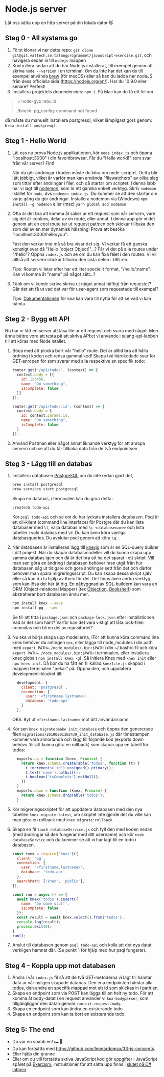 # Node.js server

Låt oss sätta upp en http server på din lokala dator 😻

## Steg 0 - All systems go

1. Först klonar vi ner detta repo: `git clone git@git.valtech.se:talangprogrammet/javascript-exercise.git`, och navigera sedan in till `nodejs` mappen
2. Kontrollera sedan att du har Node.js installerat, till exempel genom att skriva `node --version` i en terminal. Om du inte har det kan du till exempel använda [brew](http://brew.sh/) (för macOS) eller så kan du ladda ner nodeJS från dess officiella sida (https://nodejs.org/en/). Har du 10.9.0 eller senare? Perfekt!
3. Installera projektets dependencies: `npm i`. På Mac kan du få ett fel om
> \> node-gyp rebuild
>
>/bin/sh: pg_config: command not found

då måste du manuellt installera postgresql, vilket lämpligast görs genom: `brew install postgresql`.

## Steg 1 - Hello World

1. Låt oss nu prova Node.js applikationen, kör `node index.js` och öppna "localhost:3000" i din favoritbrowser. Får du "Hello world!" som svar från vår server? Fint!

    När du gör ändringar i koden måste du köra om node-scriptet. Detta blir lätt jobbigt, vilket är varför man kan använda "filewatchers" av olika slag som tittar efter ändringar i filer, och då startar om scriptet. I denna labb har vi lagt till [nodemon](https://github.com/remy/nodemon), som är ett ganska enkelt verktyg. Skriv `nodemon` istället för `node`, dvs `nodemon index.js`. Du kommer se att den startar om varje gång du gör ändringar. Installera nodemon via (Windows) `npm install -g nodemon` eller (mac) `yarn global add nodemon`

2. Ofta är det bra att komma åt saker ur ett request som når servern, vare sig det är cookies, delar av en route, eller annat. I denna app gör vi det genom att en cool route tar ut request path:en och skickar tillbaka den som del av en mer dynamisk hälsning! Prova att besöka "localhost:3000/hello/you".

    Fast den verkar inte må så bra visar det sig. Vi verkar få ett ganska konstigt svar då "Hello [object Object]"...? Får vi det på alla routes under "/hello"? Öppna `index.js` och se om du kan fixa felet i den routen. Vi vill alltså att servern skickar tillbaka den sista delen i URL:en.

    Tips: Routen vi letar efter har ett litet speciellt format, "/hello/:name". Kan vi komma åt "name" på något sätt...?
3. Tänk om vi kunde skriva skriva ut något annat häftigt från requestet? Går det att få ut vad det var för user-agent som requestade till exempel?

    Tips: [Dokumentationen](https://koajs.com/#request) för koa kan vara till nytta för att se vad vi kan hämta.

## Steg 2 - Bygg ett API

Nu har vi fått en server att läsa lite ur ett request och svara med något. Men ännu bättre vore att testa på att skriva API:et vi använde i [talang-api](https://git.valtech.se/talangprogrammet/talang-api)-labben till att köras med Node istället.

1. Börja med att plocka bort vår "hello" route. Det är alltid bra att hålla ordning i koden och rensa gammal kod! Skapa två hårdkodade svar för GET-anropen för som svarar med alla respektive en specifik todo:
    ```js
    router.get('/api/todo/', (context) => {
      context.body = [{
        id: 123456,
        name: "Do something",
        isComplete: false
      }]
    });

    router.get('/api/todo/:id', (context) => {
      context.body = {
        id: context.params.id,
        name: "Do something",
        isComplete: false
      }
    });
    ```
2. Använd Postman eller något annat liknande verktyg för att anropa servern och se att du får tillbaka data från de två endpointsen.

## Steg 3 - Lägg till en databas
1. Installera databasen [PostgreSQL](https://www.postgresql.org/download/) om du inte redan gjort det,

    ```sh
    brew install postgresql
    brew services start postgresql
    ```

    Skapa en databas, i terminalen kan du göra detta:
    ```sh
    createdb todo-api
    ```

    Kör `psql todo-api` och se om du har lyckats installera databasen. Psql är ett cli-klient (command line interface) för Postgre där du kan lista databaser med `\l`, välja databas med `\c <databasename>` och lista tabeller i vald databas med `\d`. Du kan även köra vanliga databasqueries. Du avslutar psql genom att köra `\q`.

2. När databasen är installerad lägg till [knexjs](https://knexjs.org/) som är en SQL-query builder i ditt projekt. När du skapar databasmodeller vill du kunna skapa upp samma databas igen och då är det bra att ha det sparat i ett skript. Vill man sen göra en ändring i databasen behöver man utgå från hur databasen såg ut tidigare och göra ändringar sett från det och därför behöver man spara migreringsscript. Du kan skapa dessa skript själv eller så kan du ta hjälp av Knex för det. Det finns även andra verktyg som kan lösa det här åt dig. En påbyggnad av SQL-buildern kan vara en ORM (Object-relational Mapper) (tex [Objection](https://github.com/Vincit/objection.js), [Bookshelf](https://bookshelfjs.org/)) som abstraherar bort databasen ännu mer.
    ```bash
    npm install knex --save
    npm install pg --save
    ```

    Se till att titta i `package.json` och `package-lock.json` efter installationen. Vad är det som hänt? Varför kan det vara viktigt att låta lock-filen commitas och bli en del av repositoriet?
3. Nu ska vi börja skapa upp modellerna, (För att kunna köra command line knex behöver du antingen `npx`, eller lägga till node_modules i din path med `export PATH=./node_modules/.bin:$PATH` i din ~/.bashrc fil och köra `export PATH=./node_modules/.bin:$PATH` i terminalen, eller installera knex globalt `npm install knex -g`). Så initiera Knex med `knex init` eller `npx knex init`. Då bör du ha fått en fil kallad `knexfile.js` skapad i mappen terminalen "pekar" på. Öppna den, och uppdatera development-blocket till:

    ```js
      development: {
        client: 'postgresql',
        connection: {
          user: '<firstname.lastname>',
          database: 'todo-api'
        }
      },
    ```
    OBS: Byt ut `<firstname.lastname>` mot ditt användarnamn.

4. Kör sen `knex migrate:make init_database` och öppna den genererade filen `migrations/20190201102439_init_database.js` där timestampen kommer vara annorlunda och lägg till följande kod (exports.down behövs för att kunna göra en rollback) som skapar upp en tabell för todos:
    ```js
      exports.up = function (knex, Promise) {
        return knex.schema.createTable('todos', function (t) {
          t.increments('id').unsigned().primary();
          t.text('name').notNull();
          t.boolean('isComplete').notNull();
        })
      }
      exports.down = function (knex, Promise) {
        return knex.schema.dropTable('todos');
      }
    ```
5. Kör migreringsskriptet för att uppdatera databasen med den nya tabellen `knex migrate:latest`, om skriptet inte gjorde det du ville kan man göra en rollback med `knex migrate:rollback`.
6. Skapa en fil `touch databaseService.js` och fyll den med koden nedan (med ändringar så den fungerar med ditt username) och kör `node databaseService` och du kommer se att vi har lagt till en todo i databasen.

    ```js
    const knex = require('knex')({
      client: 'pg',
      connection: {
        user: '<firstname.lastname>',
        database: 'todo-api'
      },
      searchPath: ['knex', 'public'],
    });

    const run = async () => {
      await knex('todos').insert({
        name: 'Do some stuff',
        isComplete: false
      });
      const result = await knex.select().from('todos');
      console.log(result);
      process.exit(0);
    }
    run();
    ```
7. Anslut till databasen genom `psql todo-api` och kolla att det nya datat verkligen hamnat där. (Se punkt 1 för hjälp med hur psql fungerar).

## Steg 4 - Koppla upp mot databasen
1. Ändra i vår `index.js` fil så att de två GET-metoderna vi lagt till hämtar data ur vår nyligen skapade databas. Den ena endpointen hämtar alla todos, den andra en specifik mappad mot ett id som skickas in i path:en.
2. Skapa en endpoint som via POST kan lägga till en helt ny todo. För att komma åt body-datat i en request använder vi `koa-bodyparser`, som tillgängliggör den datan genom `context.request.body`.
3. Skapa en endpoint som kan ändra en existerande todo.
4. Skapa en endpoint som kan ta bort en existerande todo.

## Steg 5: The end
- Du var en snabb en! 🏎️💨
- Du kan fortsätta med https://github.com/leonardomso/33-js-concepts.
- Eller hjälp din granne
- Eller om du vill fortsätta skriva JavaScript kod gör uppgifter i JavaScript spåret på [Exercism](https://exercism.io/), instruktioner för att sätta upp finns i [slutet på C# labben](https://git.valtech.se/talangprogrammet/c-sharp#labb-7-the-end)
